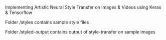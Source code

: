 
Implementing Artistic Neural Style Transfer on Images & Videos using Keras & Tensorflow

Folder /styles contains sample style files

Folder /styled-output contains output of style-transfer on sample images
